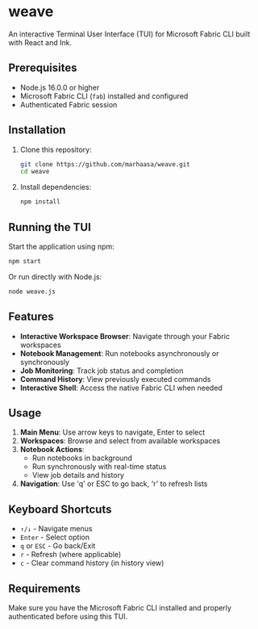 # weave

An interactive Terminal User Interface (TUI) for Microsoft Fabric CLI built with React and Ink.

## Prerequisites

- Node.js 16.0.0 or higher
- Microsoft Fabric CLI (`fab`) installed and configured
- Authenticated Fabric session

## Installation

1. Clone this repository:
   ```bash
   git clone https://github.com/marhaasa/weave.git
   cd weave
   ```

2. Install dependencies:
   ```bash
   npm install
   ```

## Running the TUI

Start the application using npm:
```bash
npm start
```

Or run directly with Node.js:
```bash
node weave.js
```

## Features

- **Interactive Workspace Browser**: Navigate through your Fabric workspaces
- **Notebook Management**: Run notebooks asynchronously or synchronously
- **Job Monitoring**: Track job status and completion
- **Command History**: View previously executed commands
- **Interactive Shell**: Access the native Fabric CLI when needed

## Usage

1. **Main Menu**: Use arrow keys to navigate, Enter to select
2. **Workspaces**: Browse and select from available workspaces
3. **Notebook Actions**: 
   - Run notebooks in background
   - Run synchronously with real-time status
   - View job details and history
4. **Navigation**: Use 'q' or ESC to go back, 'r' to refresh lists

## Keyboard Shortcuts

- `↑/↓` - Navigate menus
- `Enter` - Select option
- `q` or `ESC` - Go back/Exit
- `r` - Refresh (where applicable)
- `c` - Clear command history (in history view)

## Requirements

Make sure you have the Microsoft Fabric CLI installed and properly authenticated before using this TUI.

